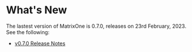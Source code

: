 # **What's New**

The lastest version of MatrixOne is 0.7.0, releases on 23rd February, 2023. See the following:

* [v0.7.0 Release Notes](../Release-Notes/v0.7.0.md)
